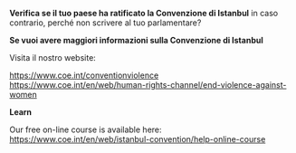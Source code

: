 **Verifica se il tuo paese ha ratificato la Convenzione di Istanbul**
in caso contrario, perché non scrivere al tuo parlamentare?

**Se vuoi avere maggiori informazioni sulla Convenzione di Istanbul**

Visita il nostro website:

https://www.coe.int/conventionviolence
https://www.coe.int/en/web/human-rights-channel/end-violence-against-women

**Learn**

Our free on-line course is available here:
https://www.coe.int/en/web/istanbul-convention/help-online-course
